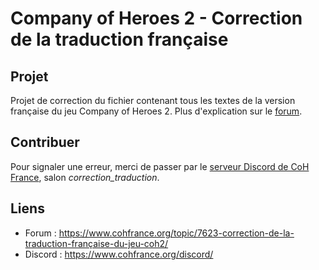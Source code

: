 # Company of Heroes 2 - Correction de la traduction française

Projet
------

Projet de correction du fichier contenant tous les textes de la version française du jeu Company of Heroes 2.
Plus d'explication sur le [forum](https://www.cohfrance.org/topic/7623-correction-de-la-traduction-française-du-jeu-coh2/).

Contribuer
----------

Pour signaler une erreur, merci de passer par le [serveur Discord de CoH France](https://www.cohfrance.org/discord/), salon *correction_traduction*.

Liens
-----

- Forum : https://www.cohfrance.org/topic/7623-correction-de-la-traduction-française-du-jeu-coh2/
- Discord : https://www.cohfrance.org/discord/
